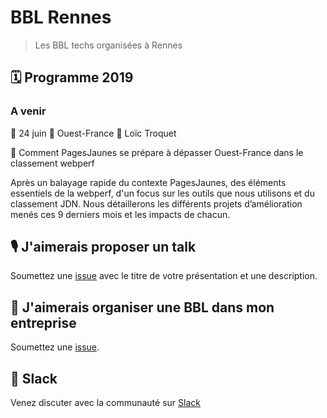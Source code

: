 # BBL Rennes

> Les BBL techs organisées à Rennes

## 🗓 Programme 2019

### A venir

:calendar: 24 juin :office: Ouest-France :microphone: Loïc Troquet

:memo: Comment PagesJaunes se prépare à dépasser Ouest-France dans le classement webperf

Après un balayage rapide du contexte PagesJaunes, des éléments essentiels de la webperf, d'un focus sur les outils que nous utilisons et du classement JDN. Nous détaillerons les différents projets d’amélioration menés ces 9 derniers mois et les impacts de chacun.

## 🎙 J'aimerais proposer un talk

Soumettez une [issue](https://github.com/rennestech/bbl/issues) avec le titre de votre présentation et une description.

## :office: J'aimerais organiser une BBL dans mon entreprise

Soumettez une [issue](https://github.com/rennestech/bbl/issues).

## 👋 Slack

Venez discuter avec la communauté sur [Slack](http://rennestech.slack.com)
